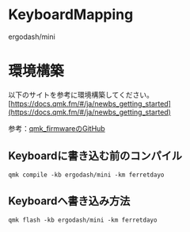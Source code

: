 # KeyboardMapping
ergodash/mini

# 環境構築
以下のサイトを参考に環境構築してください。
[https://docs.qmk.fm/#/ja/newbs_getting_started](https://docs.qmk.fm/#/ja/newbs_getting_started)

参考：[qmk_firmwareのGitHub](https://github.com/qmk/qmk_firmware)

## Keyboardに書き込む前のコンパイル
`qmk compile -kb ergodash/mini -km ferretdayo`

## Keyboardヘ書き込み方法
`qmk flash -kb ergodash/mini -km ferretdayo`
